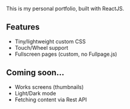 This is my personal portfolio, built with ReactJS.

## Features

* Tiny/lightweight custom CSS
* Touch/Wheel support
* Fullscreen pages (custom, no Fullpage.js)
 
## Coming soon...

* Works screens (thumbnails)
* Light/Dark mode
* Fetching content via Rest API
